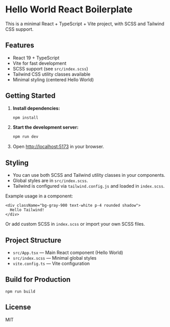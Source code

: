 # Hello World React Boilerplate


This is a minimal React + TypeScript + Vite project, with SCSS and Tailwind CSS support.


## Features
- React 19 + TypeScript
- Vite for fast development
- SCSS support (see `src/index.scss`)
- Tailwind CSS utility classes available
- Minimal styling (centered Hello World)


## Getting Started

1. **Install dependencies:**
   ```sh
   npm install
   ```
2. **Start the development server:**
   ```sh
   npm run dev
   ```
3. Open [http://localhost:5173](http://localhost:5173) in your browser.

## Styling

- You can use both SCSS and Tailwind utility classes in your components.
- Global styles are in `src/index.scss`.
- Tailwind is configured via `tailwind.config.js` and loaded in `index.scss`.

Example usage in a component:

```tsx
<div className="bg-gray-900 text-white p-4 rounded shadow">
  Hello Tailwind!
</div>
```

Or add custom SCSS in `index.scss` or import your own SCSS files.

## Project Structure

- `src/App.tsx` — Main React component (Hello World)
- `src/index.scss` — Minimal global styles
- `vite.config.ts` — Vite configuration

## Build for Production

```
npm run build
```

## License

MIT
